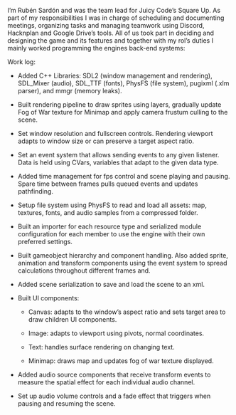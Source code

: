 I’m Rubén Sardón and was the team lead for Juicy Code’s Square Up. As part of my
responsibilities I was in charge of scheduling and documenting meetings, organizing tasks
and managing teamwork using Discord, Hacknplan and Google Drive’s tools. All of us took
part in deciding and designing the game and its features and together with my rol’s duties I
mainly worked programming the engines back-end systems:

Work log:

* Added C++ Libraries: SDL2 (window management and rendering), SDL_Mixer
(audio), SDL_TTF (fonts), PhysFS (file system), pugixml (.xlm parser), and mmgr
(memory leaks).

* Built rendering pipeline to draw sprites using layers, gradually update Fog of War
texture for Minimap and apply camera frustum culling to the scene.

* Set window resolution and fullscreen controls. Rendering viewport adapts to window
size or can preserve a target aspect ratio.

* Set an event system that allows sending events to any given listener. Data is held
using CVars, variables that adapt to the given data type.

* Added time management for fps control and scene playing and pausing. Spare time
between frames pulls queued events and updates pathfinding.

* Setup file system using PhysFS to read and load all assets: map, textures, fonts,
and audio samples from a compressed folder.

* Built an importer for each resource type and serialized module configuration for each
member to use the engine with their own preferred settings.

* Built gameobject hierarchy and component handling. Also added sprite, animation
and transform components using the event system to spread calculations throughout
different frames and.

* Added scene serialization to save and load the scene to an xml.

* Built UI components:

    * Canvas: adapts to the window’s aspect ratio and sets target area to draw
              children UI components.

    * Image: adapts to viewport using pivots, normal coordinates.
    
    * Text: handles surface rendering on changing text.
    
    * Minimap: draws map and updates fog of war texture displayed.
    
* Added audio source components that receive transform events to measure the
spatial effect for each individual audio channel.

* Set up audio volume controls and a fade effect that triggers when pausing and
resuming the scene.













